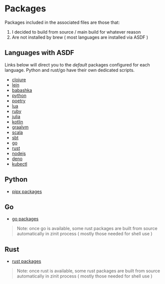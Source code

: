 # Packages
Packages included in the associated files are those that: 
1) I decided to build from source / main build for whatever reason
2) Are not installed by brew ( most languages are installed via ASDF )

## Languages with ASDF
Links below will direct you to the *default* packages configured for each language. 
Python and rust/go have their own dedicated scripts. 

- [clojure]()
- [lein]()
- [babashka]()
- [python]()
- [poetry]()
- [lua]()
- [ruby]()
- [julia]()
- [kotlin]()
- [graalvm]()
- [scala]()
- [sbt]()
- [go]()
- [rust]()
- [nodejs]()
- [deno]()
- [kubectl]()

## Python
- [pipx packages]()
## Go
- [go packages]()
> Note: once go is available, some rust packages are built from source automatically in zinit process ( mostly those needed for shell use )
## Rust
- [rust packages]()
> Note: once rust is available, some rust packages are built from source automatically in zinit process ( mostly those needed for shell use )
